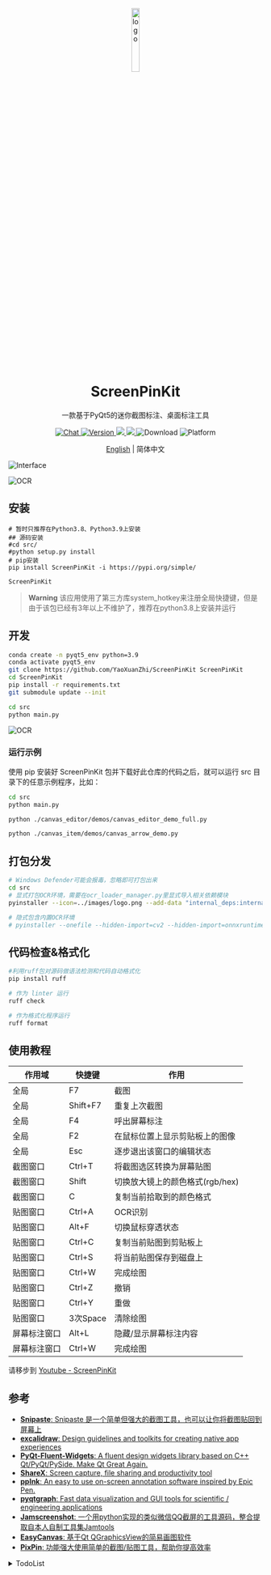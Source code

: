 <p align="center">
  <img width="18%" align="center" src="https://raw.githubusercontent.com/YaoXuanZhi/ScreenPinKit/main/images/logo.svg" alt="logo">
</p>
  <h1 align="center">
  ScreenPinKit
</h1>
<p align="center">
  一款基于PyQt5的迷你截图标注、桌面标注工具
</p>

<p align="center">
  <a href="https://discord.gg/VCqKgF7f">
    <img src="https://img.shields.io/badge/Chat-On%20Discord-7289da.svg?sanitize=true" alt="Chat">
  </a>

  <a href="https://pypi.org/project/ScreenPinKit" target="_blank">
    <img src="https://img.shields.io/pypi/v/ScreenPinKit?color=ffa&label=Version" alt="Version">
  </a>

  <a href="">
    <img src="https://img.shields.io/badge/Python-3.8,3.9-aff.svg">
  </a>

  <a href="./LICENSE">
    <img src="https://img.shields.io/badge/License-MIT-dfd.svg">
  </a>

  <a style="text-decoration:none">
    <img src="https://static.pepy.tech/personalized-badge/pyqt-fluent-widgets?period=total&units=international_system&left_color=grey&right_color=blue&left_text=Downloads" alt="Download"/>
  </a>

  <a style="text-decoration:none">
    <img src="https://img.shields.io/badge/Platform-Win%2C%20Linux-pink.svg" alt="Platform">
  </a>
</p>

<p align="center">
<a href="./README.md">English</a> | 简体中文
</p>

![Interface](https://raw.githubusercontent.com/YaoXuanZhi/ScreenPinKit/main/images/Interface.png)

![OCR](https://raw.githubusercontent.com/YaoXuanZhi/ScreenPinKit/main/images/ocr.png)

## 安装
```shell
# 暂时只推荐在Python3.8、Python3.9上安装
## 源码安装
#cd src/
#python setup.py install
# pip安装
pip install ScreenPinKit -i https://pypi.org/simple/

ScreenPinKit
```

> **Warning**
> 该应用使用了第三方库system_hotkey来注册全局快捷键，但是由于该包已经有3年以上不维护了，推荐在python3.8上安装并运行

## 开发
```sh
conda create -n pyqt5_env python=3.9
conda activate pyqt5_env
git clone https://github.com/YaoXuanZhi/ScreenPinKit ScreenPinKit
cd ScreenPinKit
pip install -r requirements.txt
git submodule update --init

cd src
python main.py
```

![OCR](https://raw.githubusercontent.com/YaoXuanZhi/ScreenPinKit/main/images/source_code_installation_animation.svg)

### 运行示例
使用 pip 安装好 ScreenPinKit 包并下载好此仓库的代码之后，就可以运行 src 目录下的任意示例程序，比如：

```sh
cd src
python main.py

python ./canvas_editor/demos/canvas_editor_demo_full.py

python ./canvas_item/demos/canvas_arrow_demo.py

```

## 打包分发
```sh
# Windows Defender可能会报毒，忽略即可打包出来
cd src
# 显式打包OCR环境，需要在ocr_loader_manager.py里显式导入相关依赖模块
pyinstaller --icon=../images/logo.png --add-data "internal_deps:internal_deps" --windowed main.py -n ScreenPinKit

# 隐式包含内置OCR环境
# pyinstaller --onefile --hidden-import=cv2 --hidden-import=onnxruntime --hidden-import=pyclipper --hidden-import=shapely --icon=../images/logo.png --add-data "internal_deps:internal_deps" --windowed main.py -n ScreenPinKit
```

## 代码检查&格式化
```sh
#利用ruff包对源码做语法检测和代码自动格式化
pip install ruff

# 作为 linter 运行
ruff check

# 作为格式化程序运行
ruff format
```

## 使用教程
| 作用域 | 快捷键 | 作用 |
|-------|-------|-------|
| 全局 | F7 | 截图 |
| 全局 | Shift+F7 | 重复上次截图 |
| 全局 | F4 | 呼出屏幕标注 |
| 全局 | F2 | 在鼠标位置上显示剪贴板上的图像 |
| 全局 | Esc | 逐步退出该窗口的编辑状态 |
| 截图窗口 | Ctrl+T | 将截图选区转换为屏幕贴图 |
| 截图窗口 | Shift | 切换放大镜上的颜色格式(rgb/hex) |
| 截图窗口 | C | 复制当前拾取到的颜色格式 |
| 贴图窗口 | Ctrl+A | OCR识别 |
| 贴图窗口 | Alt+F | 切换鼠标穿透状态 |
| 贴图窗口 | Ctrl+C | 复制当前贴图到剪贴板上 |
| 贴图窗口 | Ctrl+S | 将当前贴图保存到磁盘上 |
| 贴图窗口 | Ctrl+W | 完成绘图 |
| 贴图窗口 | Ctrl+Z | 撤销 |
| 贴图窗口 | Ctrl+Y | 重做 |
| 贴图窗口 | 3次Space | 清除绘图 |
| 屏幕标注窗口 | Alt+L | 隐藏/显示屏幕标注内容 |
| 屏幕标注窗口 | Ctrl+W | 完成绘图 |

请移步到 [Youtube - ScreenPinKit](https://www.youtube.com/playlist?list=PL3uuKTASzjRYNdl7wYlgUd7agQIA2_y5V)

## 参考
* [**Snipaste**: Snipaste 是一个简单但强大的截图工具，也可以让你将截图贴回到屏幕上](https://zh.snipaste.com/)
* [**excalidraw**: Design guidelines and toolkits for creating native app experiences](https://excalidraw.com/)
* [**PyQt-Fluent-Widgets**: A fluent design widgets library based on C++ Qt/PyQt/PySide. Make Qt Great Again.](https://github.com/zhiyiYo/PyQt-Fluent-Widgets)
* [**ShareX**: Screen capture, file sharing and productivity tool](https://github.com/ShareX/ShareX)
* [**ppInk**: An easy to use on-screen annotation software inspired by Epic Pen.](https://github.com/onyet/ppInk/)
* [**pyqtgraph**: Fast data visualization and GUI tools for scientific / engineering applications](https://github.com/pyqtgraph/pyqtgraph)
* [**Jamscreenshot**: 一个用python实现的类似微信QQ截屏的工具源码，整合提取自本人自制工具集Jamtools](https://github.com/fandesfyf/Jamscreenshot)
* [**EasyCanvas**: 基于Qt QGraphicsView的简易画图软件](https://github.com/douzhongqiang/EasyCanvas)
* [**PixPin**: 功能强大使用简单的截图/贴图工具，帮助你提高效率](https://pixpinapp.com/)

<details>
<summary>TodoList</summary>

## 修复system_hotkey的异常表现
经测试，在python3.10下会抛异常，并且在python3.8上其异常也不能被正常捕获，考虑到它已经有将近3年不维护了，需要做对它做全方位的兼容性处理

## ☐ 无感设置快捷键
## ☐ 无感切换语言
## ✔ 插件市场
  - ✔ 添加插件系统
  - ✔ 添加插件市场UI

## ✔ 更快的离线OCR识别支持
## ❑ 完善OCR识别层的UI显示
目前已采用QWebEngineView来实现了OCR文本层，但该方案资源占用较大，另外文本层选择的效果也不够理想，还需要继续迭代

### 优化方向
  - ☐ 目前采用了QWebEngineView来实现了OCR文本层，可以参考PDF4QT(PDFSelectTextTool类)来实现一个更轻量级的版本 
    >基本上要将PDFTextLayout及其配套的类都重写一遍，工作量并不小
    >PDFCharacterPointer.py PDFTextBlock.py PDFTextLayout.py PDFTextLine.py PDFTextSelection.py PDFTextSelectionColoredltem.py TextCharacter.py
    - https://github.com/openwebos/qt/blob/master/src/svg/qgraphicssvgitem.cpp
  - ✔ 根据文本识别段落来构筑各个文本标签，目前段落选择效果不佳
    - https://github.com/hiroi-sora/GapTree_Sort_Algorithm

## ☐ 支持图片翻译功能
类似日漫汉化之类的效果，将图片上的文本涂抹掉，然后填充回翻译后的文本，考虑下以插件形式提供该功能

#### 参考资料
 - https://ocr.wdku.net/index_pictranslation
 - https://www.basiccat.org/zh/imagetrans/
 - https://www.basiccat.org/zh/tagged/#imagetrans
 - https://www.appinn.com/cotrans-manga-image-translator-regular-edition/#google_vignette
 - https://github.com/KUR-creative/SickZil-Machine
 - https://www.bilibili.com/read/cv7181027/
 - https://github.com/zyddnys/manga-image-translator
 - https://github.com/jtl1207/comic-translation

## ☐ 增加配色预设
让箭头、矩形等工具增加配色预设功能，考虑按下Alt键，直接弹出一个浮动轮盘菜单，用来让用户快捷选择预设或者自定义颜色

## ☐ 重构绘图工具模块
由于当初实现的时候，很多绘图工具功能并没有明晰，都是摸索着实现的，所以存在很多硬编码的情况，现在功能基本已稳定，可以重新梳理该功能的行为，计划将拆分为DrawToolProvider、DrawToolSchduler、DrawToolFactory等模块，甚至将它们提炼为一个插件，让绘图工具的实现更灵活，更易扩展

经过测试，其实还可以换一种思路，那就是将Excalidraw、TlDraw之类的web绘图应用使用WebEngineView控件来嵌入到PinEditorWindow上，然后修改绘图层的背景以及取消视图缩放和滚动机制，
，再追加一个演示模式，那就同原生的体验差不多了，同很多web显示echarts思路差不多，不过性能上损耗会有点大，但是考虑到目前主流机器都还是比较不错的，这个方案理论上也可以落地

https://tldraw.dev/examples/use-cases/image-annotator

更进一步，也可以将绘图层模块重新封装成NativeDrawTool、TlDrawEmbedTool、ExcalidrawEmbedTool，可以节省很多开发工作

当下本人比较建议先接入TlDrawEmbedTool，因为它还支持媒体、gif等格式的媒体文件插入并且预览显示，更有妙用

其实考虑到OCR识别之后，也是采用WebEngineView作为文本选择层，那么将它们两者结合起来也不失为一个更好的方案，起码省事多了

## ☐ 增加节点式流程定制化支持
可以让用户通过节点式拖曳定制一些快捷流程，比如某些自动化任务啥的，具体可以参考以下项目
 - [pyqt-node-editor](https://gitlab.com/pavel.krupala/pyqt-node-editor)
 - [qtpynodeeditor](https://github.com/klauer/qtpynodeeditor)
 - [graphite (Node Graph Feauture)](https://editor.graphite.rs/)

## ✔ 兼容Linux Desktop系统，比如Ubuntu
由于采用了Qt，它是一个跨平台的GUI，因此理论上是可以兼容Linux Desktop的，但需要做以下适配，比如热键注册之类需要调整

```sh
# Ubuntu默认没有安装openssh-server，这会导致Vscode Remote-SSH无法使用，需要手动安装
# sudo apt-get install openssh-server

# 安装Qt依赖库
sudo apt install libxcb-*

# Ubuntu需要xpyb - XCB 的 Python 版本
pip install xpybutil
```

```sh
# 打包应用
sudo apt install binutils
pip install pyinstaller
```

 - [解决部分软件在 Linux 下截屏黑屏，远程控制黑屏的问题](https://blog.csdn.net/u010912615/article/details/141295444)
   >某些Linux发行版默认使用Waylan显示协议，截屏时屏幕是黑的，只能截取到纯黑的图像，使用`/etc/gdm3/custom.conf`文件，在`[daemon]`段中添加`WaylandEnable=false`即可，重启电脑即可生效

</details>